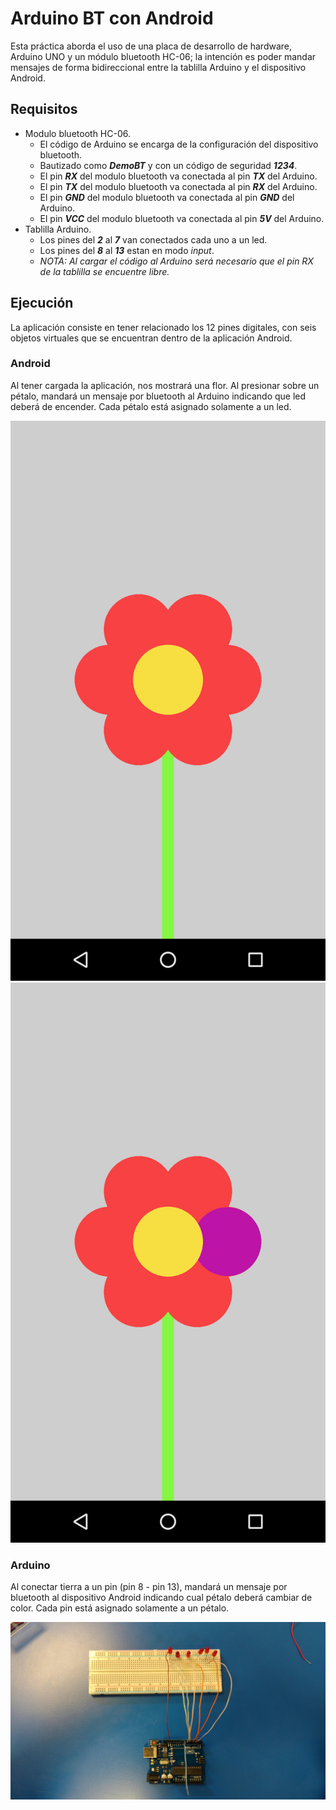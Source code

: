 # Arduino BT con Android

Esta práctica aborda el uso de una placa de desarrollo de hardware, Arduino UNO y un módulo bluetooth HC-06; la intención es poder mandar mensajes de forma bidireccional entre la tablilla Arduino y el dispositivo Android.

## Requisitos

- Modulo bluetooth HC-06.
    - El código de Arduino se encarga de la configuración del dispositivo bluetooth.
    - Bautizado como ***DemoBT*** y con un código de seguridad ***1234***.
    - El pin ***RX*** del modulo bluetooth va conectada al pin ***TX*** del Arduino.
    - El pin ***TX*** del modulo bluetooth va conectada al pin ***RX*** del Arduino.
    - El pin ***GND*** del modulo bluetooth va conectada al pin ***GND*** del Arduino.
    - El pin ***VCC*** del modulo bluetooth va conectada al pin ***5V*** del Arduino.
- Tablilla Arduino.
    - Los pines del ***2*** al ***7*** van conectados cada uno a un led.
    - Los pines del ***8*** al ***13*** estan en modo _input_.
    - _NOTA: Al cargar el código al Arduino será necesario que el pin RX de la tablilla se encuentre libre._

## Ejecución

La aplicación consiste en tener relacionado los 12 pines digitales, con seis objetos virtuales que se encuentran dentro de la aplicación Android.

### Android

Al tener cargada la aplicación, nos mostrará una flor. Al presionar sobre un pétalo, mandará un mensaje por bluetooth al Arduino indicando que led deberá de encender. Cada pétalo está asignado solamente a un led.

![Estado normal de la flor](imgs/flor-normal.png)
![Flor despues de recibir datos del Arduino](imgs/flor-alterada.png)

### Arduino

Al conectar tierra a un pin (pin 8 - pin 13), mandará un mensaje por bluetooth al dispositivo Android indicando cual pétalo deberá cambiar de color. Cada pin está asignado solamente a un pétalo.

!["Configuración del Arduino"](imgs/arduino.jpg)
